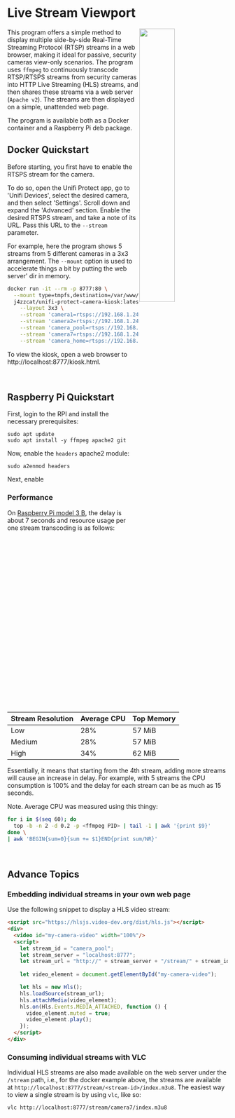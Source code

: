 # Live Stream Viewport

<img src="docs/screenshot1.png" align="right" width="40%"/>

This program offers a simple method to display multiple side-by-side Real-Time Streaming Protocol (RTSP) streams in a web
browser, making it ideal for passive, security cameras view-only scenarios. The program uses `ffmpeg` to continuously 
transcode RTSP/RTSPS streams from security cameras into HTTP Live Streaming (HLS) streams, and then shares these streams
via a web server (`Apache v2`). The streams are then displayed on a simple, unattended web page.

The program is available both as a Docker container and a Raspberry Pi deb package. 

## Docker Quickstart

Before starting, you first have to enable the RTSPS stream for the camera.  

To do so, open the Unifi Protect app, go to 'Unifi Devices', select the desired camera, and then select 'Settings'. 
Scroll down and expand the 'Advanced' section. Enable the desired RTSPS stream, and take a note of its URL. 
Pass this URL to the `--stream` parameter.

For example, here the program shows 5 streams from 5 different cameras in a 3x3 arrangement.
The `--mount` option is used to accelerate things a bit by putting the web server' dir in memory.

```bash
docker run -it --rm -p 8777:80 \
  --mount type=tmpfs,destination=/var/www/localhost/htdocs,tmpfs-mode=1777 \
  j4zzcat/unifi-protect-camera-kiosk:latest \
    --layout 3x3 \
    --stream 'camera1=rtsps://192.168.1.246:7441/D3xxDDe0xA9JN?enableSrtp' \
    --stream 'camera2=rtsps://192.168.1.246:7441/DEVC0FFEE1Sd3?enableSrtp' \
    --stream 'camera_pool=rtsps://192.168.1.246:7441/AoSixcDJKP0xj?enableSrtp' \
    --stream 'camera7=rtsps://192.168.1.246:7441/EFDHIpxfo3zYC?enableSrtp' \
    --stream 'camera_home=rtsps://192.168.1.246:7441/ABCDEBZUDGtFJ?enableSrtp'
```

To view the kiosk, open a web browser to http://localhost:8777/kiosk.html.

&nbsp;
## Raspberry Pi Quickstart

First, login to the RPI and install the necessary prerequisites: 
```shell
sudo apt update
sudo apt install -y ffmpeg apache2 git
``` 

Now, enable the `headers` apache2 module:
```shell
sudo a2enmod headers
```

Next, enable 

### Performance 
On [Raspberry Pi model 3 B](https://www.raspberrypi.com/products/raspberry-pi-3-model-b), the delay is about 7 seconds 
and resource usage per one stream transcoding is as follows: 

| Stream Resolution | Average CPU | Top Memory |
|-------------------|-------------|------------|
| Low               | 28%         | 57 MiB     |
| Medium            | 28%         | 57 MiB     |
| High              | 34%         | 62 MiB     |

Essentially, it means that starting from the 4th stream, adding more streams will cause an increase in delay. 
For example, with 5 streams the CPU consumption is 100% and the delay for each stream can be as much as 15 seconds. 

Note. Average CPU was measured using this thingy:
```bash
for i in $(seq 60); do 
  top -b -n 2 -d 0.2 -p <ffmpeg PID> | tail -1 | awk '{print $9}'
done \
| awk 'BEGIN{sum=0}{sum += $1}END{print sum/NR}'
```

&nbsp;
## Advance Topics

### Embedding individual streams in your own web page

Use the following snippet to display a HLS video stream:

```html
<script src="https://hlsjs.video-dev.org/dist/hls.js"></script>
<div>
  <video id="my-camera-video" width="100%"/>  
  <script>
    let stream_id = "camera_pool";
    let stream_server = "localhost:8777";
    let stream_url = "http://" + stream_server + "/stream/" + stream_id + "/index.m3u8";
    
    let video_element = document.getElementById("my-camera-video");

    let hls = new Hls();
    hls.loadSource(stream_url);
    hls.attachMedia(video_element);
    hls.on(Hls.Events.MEDIA_ATTACHED, function () {
      video_element.muted = true;
      video_element.play();
    });
  </script>
</div>
```

### Consuming individual streams with VLC

Individual HLS streams are also made available on the web server under the `/stream` path, i.e., for the docker example above, 
the streams are available at `http://localhost:8777/stream/<stream-id>/index.m3u8`. 
The easiest way to view a single stream is by using `vlc`, like so:

```bash
vlc http://localhost:8777/stream/camera7/index.m3u8
```
